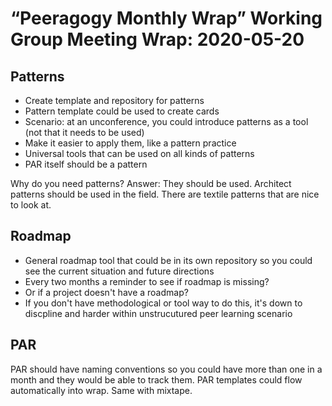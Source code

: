 # “Peeragogy Monthly Wrap” Working Group Meeting Wrap: 2020-05-20

## Patterns

* Create template and repository for patterns
* Pattern template could be used to create cards
* Scenario: at an unconference, you could introduce patterns as a tool (not that it needs to be used)
* Make it easier to apply them, like a pattern practice
* Universal tools that can be used on all kinds of patterns
* PAR itself should be a pattern

Why do you need patterns? Answer: They should be used. Architect patterns should be used in the field. There are textile patterns that are nice to look at.

## Roadmap

* General roadmap tool that could be in its own repository so you could see the current situation and future directions
* Every two months a reminder to see if roadmap is missing?
* Or if a project doesn't have a roadmap?
* If you don't have methodological or tool way to do this, it's down to discpline and harder within unstrucutured peer learning scenario

## PAR

PAR should have naming conventions so you could have more than one in a month and they would be able to track them. PAR templates could flow automatically into wrap. Same with mixtape.
